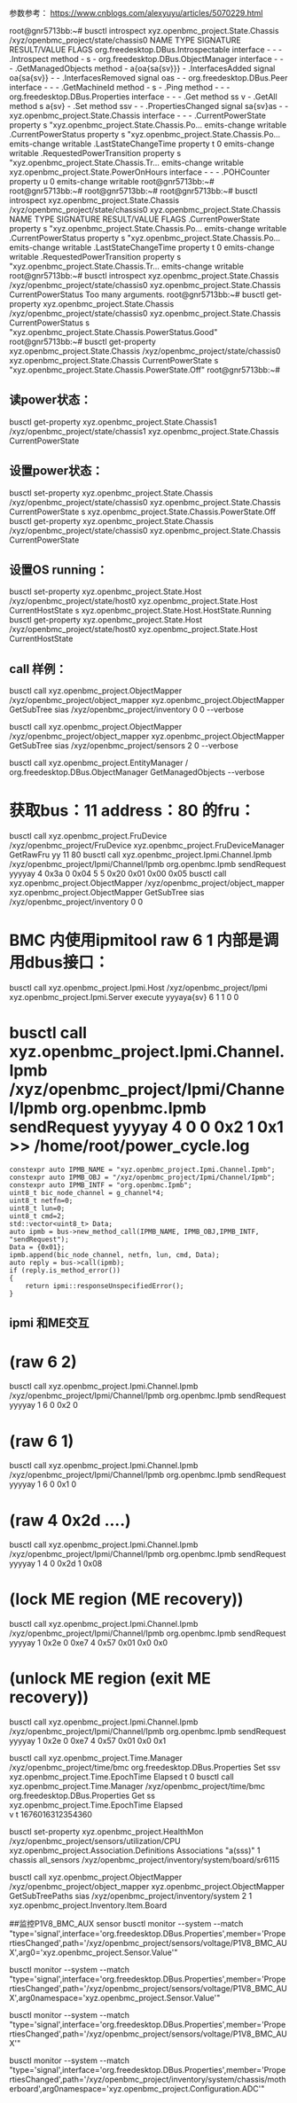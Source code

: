 参数参考：
https://www.cnblogs.com/alexyuyu/articles/5070229.html


root@gnr5713bb:~# busctl  introspect  xyz.openbmc_project.State.Chassis /xyz/openbmc_project/state/chassis0
NAME                                   TYPE      SIGNATURE  RESULT/VALUE                             FLAGS
org.freedesktop.DBus.Introspectable    interface -          -                                        -
.Introspect                            method    -          s                                        -
org.freedesktop.DBus.ObjectManager     interface -          -                                        -
.GetManagedObjects                     method    -          a{oa{sa{sv}}}                            -
.InterfacesAdded                       signal    oa{sa{sv}} -                                        -
.InterfacesRemoved                     signal    oas        -                                        -
org.freedesktop.DBus.Peer              interface -          -                                        -
.GetMachineId                          method    -          s                                        -
.Ping                                  method    -          -                                        -
org.freedesktop.DBus.Properties        interface -          -                                        -
.Get                                   method    ss         v                                        -
.GetAll                                method    s          a{sv}                                    -
.Set                                   method    ssv        -                                        -
.PropertiesChanged                     signal    sa{sv}as   -                                        -
xyz.openbmc_project.State.Chassis      interface -          -                                        -
.CurrentPowerState                     property  s          "xyz.openbmc_project.State.Chassis.Po... emits-change writable
.CurrentPowerStatus                    property  s          "xyz.openbmc_project.State.Chassis.Po... emits-change writable
.LastStateChangeTime                   property  t          0                                        emits-change writable
.RequestedPowerTransition              property  s          "xyz.openbmc_project.State.Chassis.Tr... emits-change writable
xyz.openbmc_project.State.PowerOnHours interface -          -                                        -
.POHCounter                            property  u          0                                        emits-change writable
root@gnr5713bb:~# 
root@gnr5713bb:~# 
root@gnr5713bb:~# 
root@gnr5713bb:~# busctl  introspect  xyz.openbmc_project.State.Chassis /xyz/openbmc_project/state/chassis0 xyz.openbmc_project.State.Chassis
NAME                              TYPE      SIGNATURE RESULT/VALUE                             FLAGS
.CurrentPowerState                property  s         "xyz.openbmc_project.State.Chassis.Po... emits-change writable
.CurrentPowerStatus               property  s         "xyz.openbmc_project.State.Chassis.Po... emits-change writable
.LastStateChangeTime              property  t         0                                        emits-change writable
.RequestedPowerTransition         property  s         "xyz.openbmc_project.State.Chassis.Tr... emits-change writable
root@gnr5713bb:~# busctl  introspect  xyz.openbmc_project.State.Chassis /xyz/openbmc_project/state/chassis0 xyz.openbmc_project.State.Chassis CurrentPowerStatus
Too many arguments.
root@gnr5713bb:~# busctl  get-property  xyz.openbmc_project.State.Chassis /xyz/openbmc_project/state/chassis0 xyz.openbmc_project.State.Chassis CurrentPowerStatus
s "xyz.openbmc_project.State.Chassis.PowerStatus.Good"
root@gnr5713bb:~# busctl  get-property  xyz.openbmc_project.State.Chassis /xyz/openbmc_project/state/chassis0 xyz.openbmc_project.State.Chassis CurrentPowerState 
s "xyz.openbmc_project.State.Chassis.PowerState.Off"
root@gnr5713bb:~# 


## 读power状态：
busctl  get-property  xyz.openbmc_project.State.Chassis1 /xyz/openbmc_project/state/chassis1 xyz.openbmc_project.State.Chassis CurrentPowerState

## 设置power状态：
busctl  set-property  xyz.openbmc_project.State.Chassis /xyz/openbmc_project/state/chassis0 xyz.openbmc_project.State.Chassis CurrentPowerState s xyz.openbmc_project.State.Chassis.PowerState.Off
busctl get-property xyz.openbmc_project.State.Chassis /xyz/openbmc_project/state/chassis0 xyz.openbmc_project.State.Chassis CurrentPowerState


## 设置OS running：
busctl set-property xyz.openbmc_project.State.Host /xyz/openbmc_project/state/host0 xyz.openbmc_project.State.Host CurrentHostState s xyz.openbmc_project.State.Host.HostState.Running
busctl get-property xyz.openbmc_project.State.Host /xyz/openbmc_project/state/host0 xyz.openbmc_project.State.Host CurrentHostState


## call 样例：
busctl call xyz.openbmc_project.ObjectMapper /xyz/openbmc_project/object_mapper xyz.openbmc_project.ObjectMapper GetSubTree sias /xyz/openbmc_project/inventory 0 0 --verbose

busctl call xyz.openbmc_project.ObjectMapper /xyz/openbmc_project/object_mapper xyz.openbmc_project.ObjectMapper GetSubTree sias /xyz/openbmc_project/sensors 2 0 --verbose


busctl call xyz.openbmc_project.EntityManager / org.freedesktop.DBus.ObjectManager GetManagedObjects --verbose
# 获取bus：11 address：80 的fru：
busctl call xyz.openbmc_project.FruDevice /xyz/openbmc_project/FruDevice xyz.openbmc_project.FruDeviceManager GetRawFru yy 11 80
busctl call xyz.openbmc_project.Ipmi.Channel.Ipmb /xyz/openbmc_project/Ipmi/Channel/Ipmb org.openbmc.Ipmb sendRequest yyyyay 4 0x3a 0 0x04 5 5 0x20 0x01 0x00 0x05
busctl call xyz.openbmc_project.ObjectMapper /xyz/openbmc_project/object_mapper xyz.openbmc_project.ObjectMapper GetSubTree sias /xyz/openbmc_project/inventory 0 0

# BMC 内使用ipmitool raw 6 1 内部是调用dbus接口：
busctl  call  xyz.openbmc_project.Ipmi.Host /xyz/openbmc_project/Ipmi xyz.openbmc_project.Ipmi.Server execute yyyaya{sv} 6 1 1 0 0

busctl call xyz.openbmc_project.Ipmi.Channel.Ipmb /xyz/openbmc_project/Ipmi/Channel/Ipmb org.openbmc.Ipmb sendRequest yyyyay 4 0 0 0x2 1 0x1 >> /home/root/power_cycle.log
==
    constexpr auto IPMB_NAME = "xyz.openbmc_project.Ipmi.Channel.Ipmb";
    constexpr auto IPMB_OBJ = "/xyz/openbmc_project/Ipmi/Channel/Ipmb";
    constexpr auto IPMB_INTF = "org.openbmc.Ipmb";
    uint8_t bic_node_channel = g_channel*4;
    uint8_t netfn=0;
    uint8_t lun=0;
    uint8_t cmd=2;
    std::vector<uint8_t> Data;
    auto ipmb = bus->new_method_call(IPMB_NAME, IPMB_OBJ,IPMB_INTF, "sendRequest");
    Data = {0x01};
    ipmb.append(bic_node_channel, netfn, lun, cmd, Data);
    auto reply = bus->call(ipmb);
    if (reply.is_method_error())
    {
        return ipmi::responseUnspecifiedError();
    }

## ipmi 和ME交互
# (raw 6 2)
busctl call xyz.openbmc_project.Ipmi.Channel.Ipmb /xyz/openbmc_project/Ipmi/Channel/Ipmb org.openbmc.Ipmb sendRequest yyyyay 1 6 0 0x2 0
# (raw 6 1)
busctl call xyz.openbmc_project.Ipmi.Channel.Ipmb /xyz/openbmc_project/Ipmi/Channel/Ipmb org.openbmc.Ipmb sendRequest yyyyay 1 6 0 0x1 0
# (raw 4 0x2d ....)
busctl call xyz.openbmc_project.Ipmi.Channel.Ipmb /xyz/openbmc_project/Ipmi/Channel/Ipmb org.openbmc.Ipmb sendRequest yyyyay 1 4 0 0x2d 1 0x08
# (lock ME region (ME recovery))
busctl call xyz.openbmc_project.Ipmi.Channel.Ipmb /xyz/openbmc_project/Ipmi/Channel/Ipmb org.openbmc.Ipmb sendRequest yyyyay 1 0x2e 0 0xe7 4 0x57 0x01 0x0 0x0
# (unlock ME region (exit ME recovery))
busctl call xyz.openbmc_project.Ipmi.Channel.Ipmb /xyz/openbmc_project/Ipmi/Channel/Ipmb org.openbmc.Ipmb sendRequest yyyyay 1 0x2e 0 0xe7 4 0x57 0x01 0x0 0x1



busctl call xyz.openbmc_project.Time.Manager /xyz/openbmc_project/time/bmc org.freedesktop.DBus.Properties Set ssv xyz.openbmc_project.Time.EpochTime Elapsed t 0
busctl call xyz.openbmc_project.Time.Manager /xyz/openbmc_project/time/bmc org.freedesktop.DBus.Properties Get ss xyz.openbmc_project.Time.EpochTime Elapsed    
v t 1676016312354360

busctl  set-property xyz.openbmc_project.HealthMon /xyz/openbmc_project/sensors/utilization/CPU   xyz.openbmc_project.Association.Definitions Associations "a(sss)" 1 chassis all_sensors /xyz/openbmc_project/inventory/system/board/sr6115


busctl call xyz.openbmc_project.ObjectMapper /xyz/openbmc_project/object_mapper xyz.openbmc_project.ObjectMapper GetSubTreePaths sias /xyz/openbmc_project/inventory/system 2 1 xyz.openbmc_project.Inventory.Item.Board

##监控P1V8_BMC_AUX sensor
busctl monitor --system --match "type='signal',interface='org.freedesktop.DBus.Properties',member='PropertiesChanged',path='/xyz/openbmc_project/sensors/voltage/P1V8_BMC_AUX',arg0='xyz.openbmc_project.Sensor.Value'"

busctl monitor --system --match "type='signal',interface='org.freedesktop.DBus.Properties',member='PropertiesChanged',path='/xyz/openbmc_project/sensors/voltage/P1V8_BMC_AUX',arg0namespace='xyz.openbmc_project.Sensor.Value'"

busctl monitor --system --match "type='signal',interface='org.freedesktop.DBus.Properties',member='PropertiesChanged',path='/xyz/openbmc_project/sensors/voltage/P1V8_BMC_AUX'"

busctl monitor --system --match "type='signal',interface='org.freedesktop.DBus.Properties',member='PropertiesChanged',path='/xyz/openbmc_project/inventory/system/chassis/motherboard',arg0namespace='xyz.openbmc_project.Configuration.ADC'"